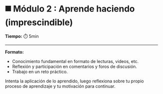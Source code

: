 # ◼️ Módulo 2 : Aprende haciendo (imprescindible)

**Tiempo:** ⏱️️️ 5min

---

**Formato:** 

* Conocimiento fundamental en formato de lecturas, videos, etc. 
* Reflexión y participación en comentarios y foros de discusión. 
* Trabajo en un reto práctico.

Intenta la aplicación de lo aprendido, luego reflexiona sobre tu propio proceso de aprendizaje y tu motivación para continuar.
